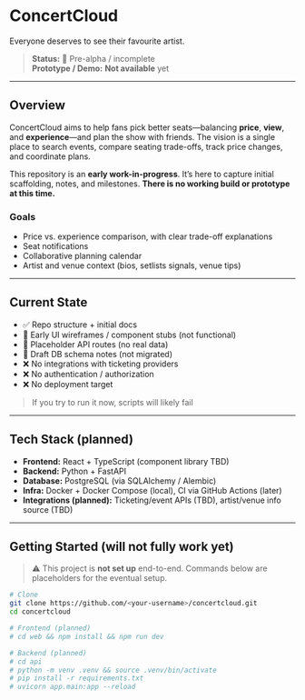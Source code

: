 # ConcertCloud 

Everyone deserves to see their favourite artist.

> **Status:** 🚧 Pre-alpha / incomplete  
> **Prototype / Demo:** **Not available** yet  

---

## Overview

ConcertCloud aims to help fans pick better seats—balancing **price**, **view**, and **experience**—and plan the show with friends. The vision is a single place to search events, compare seating trade-offs, track price changes, and coordinate plans.

This repository is an **early work-in-progress**. It’s here to capture initial scaffolding, notes, and milestones. **There is no working build or prototype at this time.**

### Goals

- Price vs. experience comparison, with clear trade-off explanations  
- Seat notifications  
- Collaborative planning calendar
- Artist and venue context (bios, setlists signals, venue tips)

---

## Current State

- ✅ Repo structure + initial docs
- 🚧 Early UI wireframes / component stubs (not functional)
- 🚧 Placeholder API routes (no real data)
- 🚧 Draft DB schema notes (not migrated)
- ❌ No integrations with ticketing providers
- ❌ No authentication / authorization
- ❌ No deployment target

> If you try to run it now, scripts will likely fail

---

## Tech Stack (planned)

- **Frontend:** React + TypeScript (component library TBD)
- **Backend:** Python + FastAPI
- **Database:** PostgreSQL (via SQLAlchemy / Alembic)
- **Infra:** Docker + Docker Compose (local), CI via GitHub Actions (later)
- **Integrations (planned):** Ticketing/event APIs (TBD), artist/venue info source (TBD)

---

## Getting Started (will not fully work yet)

> ⚠️ This project is **not set up** end-to-end. Commands below are placeholders for the eventual setup.

```bash
# Clone
git clone https://github.com/<your-username>/concertcloud.git
cd concertcloud

# Frontend (planned)
# cd web && npm install && npm run dev

# Backend (planned)
# cd api
# python -m venv .venv && source .venv/bin/activate
# pip install -r requirements.txt
# uvicorn app.main:app --reload
